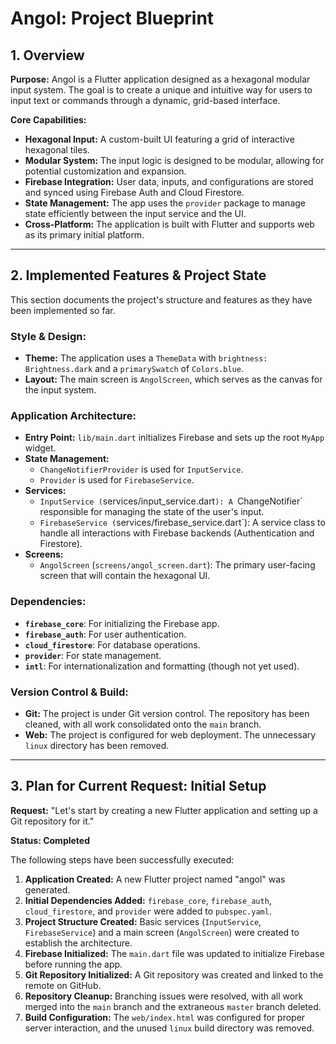 # Angol: Project Blueprint

## 1. Overview

**Purpose:** Angol is a Flutter application designed as a hexagonal modular input system. The goal is to create a unique and intuitive way for users to input text or commands through a dynamic, grid-based interface.

**Core Capabilities:**
-   **Hexagonal Input:** A custom-built UI featuring a grid of interactive hexagonal tiles.
-   **Modular System:** The input logic is designed to be modular, allowing for potential customization and expansion.
-   **Firebase Integration:** User data, inputs, and configurations are stored and synced using Firebase Auth and Cloud Firestore.
-   **State Management:** The app uses the `provider` package to manage state efficiently between the input service and the UI.
-   **Cross-Platform:** The application is built with Flutter and supports web as its primary initial platform.

---

## 2. Implemented Features & Project State

This section documents the project's structure and features as they have been implemented so far.

### **Style & Design:**
-   **Theme:** The application uses a `ThemeData` with `brightness: Brightness.dark` and a `primarySwatch` of `Colors.blue`.
-   **Layout:** The main screen is `AngolScreen`, which serves as the canvas for the input system.

### **Application Architecture:**
-   **Entry Point:** `lib/main.dart` initializes Firebase and sets up the root `MyApp` widget.
-   **State Management:**
    -   `ChangeNotifierProvider` is used for `InputService`.
    -   `Provider` is used for `FirebaseService`.
-   **Services:**
    -   `InputService (`services/input\_service.dart`): A `ChangeNotifier` responsible for managing the state of the user's input.
    -   `FirebaseService (`services/firebase\_service.dart`): A service class to handle all interactions with Firebase backends (Authentication and Firestore).
-   **Screens:**
    -   `AngolScreen` (`screens/angol_screen.dart`): The primary user-facing screen that will contain the hexagonal UI.

### **Dependencies:**
-   **`firebase_core`**: For initializing the Firebase app.
-   **`firebase_auth`**: For user authentication.
-   **`cloud_firestore`**: For database operations.
-   **`provider`**: For state management.
-   **`intl`**: For internationalization and formatting (though not yet used).

### **Version Control & Build:**
-   **Git:** The project is under Git version control. The repository has been cleaned, with all work consolidated onto the `main` branch.
-   **Web:** The project is configured for web deployment. The unnecessary `linux` directory has been removed.

---

## 3. Plan for Current Request: Initial Setup

**Request:** "Let's start by creating a new Flutter application and setting up a Git repository for it."

**Status: Completed**

The following steps have been successfully executed:
1.  **Application Created:** A new Flutter project named "angol" was generated.
2.  **Initial Dependencies Added:** `firebase_core`, `firebase_auth`, `cloud_firestore`, and `provider` were added to `pubspec.yaml`.
3.  **Project Structure Created:** Basic services (`InputService`, `FirebaseService`) and a main screen (`AngolScreen`) were created to establish the architecture.
4.  **Firebase Initialized:** The `main.dart` file was updated to initialize Firebase before running the app.
5.  **Git Repository Initialized:** A Git repository was created and linked to the remote on GitHub.
6.  **Repository Cleanup:** Branching issues were resolved, with all work merged into the `main` branch and the extraneous `master` branch deleted.
7.  **Build Configuration:** The `web/index.html` was configured for proper server interaction, and the unused `linux` build directory was removed.